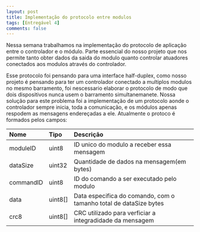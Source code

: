 ```yaml
---
layout: post
title: Implementação do protocolo entre modulos
tags: [Entregável 4]
comments: false
---
```



Nessa semana trabalhamos na implementação do protocolo de aplicação entre o controlador e o módulo. Parte essencial do nosso projeto que nos permite tanto
obter dados da saida do modulo quanto controlar atuadores conectados aos modulos através do controlador.

Esse protocolo foi pensando para uma interface half-duplex, como nosso projeto é pensando para ter um controlador conectado a multiplos modulos no mesmo
barramento, foi nescessario elaborar o protocolo de modo que dois dispositivos nunca usem o barramento simultanemanete. Nossa solução para este problema foi
a implementação de um protocolo aonde o controlador sempre inicia, toda a comunicação, e os módulos apenas respodem as mensagens endereçadas a ele.
Atualmente o protoco é formados pelos campos:

| Nome | Tipo | Descrição |
| :------ |:--- | :--- |
| moduleID | uint8 | ID unico do modulo a receber essa mensagem |
| dataSize | uint32| Quantidade de dados na mensagem(em bytes)|
| commandID| uint8 | ID do comando a ser executado pelo modulo |
| data | uint8[]   |Data especifica do comando, com o tamanho total de dataSize bytes|
| crc8 | uint8[]   | CRC utilizado para verficiar a integradidade da mensagem|
